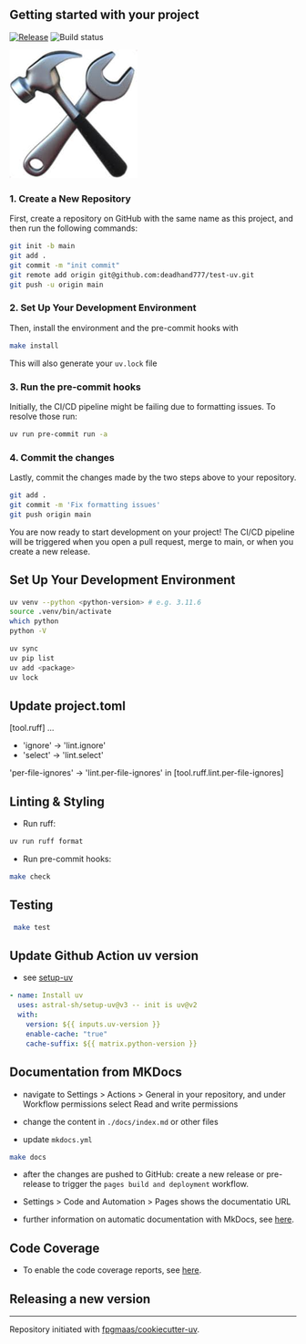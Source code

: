 ## Getting started with your project

[![Release](https://img.shields.io/github/v/release/deadhand777/test-uv)](https://img.shields.io/github/v/release/deadhand777/test-uv)
![Build status](https://img.shields.io/github/actions/workflow/status/deadhand777/test-uv/main.yml?branch=main)

![](./man/setup.jpeg)

### 1. Create a New Repository

First, create a repository on GitHub with the same name as this project, and then run the following commands:

```bash
git init -b main
git add .
git commit -m "init commit"
git remote add origin git@github.com:deadhand777/test-uv.git
git push -u origin main
```

### 2. Set Up Your Development Environment

Then, install the environment and the pre-commit hooks with

```bash
make install
```

This will also generate your `uv.lock` file

### 3. Run the pre-commit hooks

Initially, the CI/CD pipeline might be failing due to formatting issues. To resolve those run:

```bash
uv run pre-commit run -a
```

### 4. Commit the changes

Lastly, commit the changes made by the two steps above to your repository.

```bash
git add .
git commit -m 'Fix formatting issues'
git push origin main
```

You are now ready to start development on your project!
The CI/CD pipeline will be triggered when you open a pull request, merge to main, or when you create a new release.

## Set Up Your Development Environment

```bash
uv venv --python <python-version> # e.g. 3.11.6
source .venv/bin/activate
which python
python -V
```

```bash
uv sync
uv pip list
uv add <package>
uv lock
```

## Update project.toml

[tool.ruff]
...

- 'ignore' -> 'lint.ignore'
- 'select' -> 'lint.select'

'per-file-ignores' -> 'lint.per-file-ignores' in [tool.ruff.lint.per-file-ignores]

## Linting & Styling

- Run ruff:

```bash
uv run ruff format
```

- Run pre-commit hooks:

```bash
make check
```

## Testing

```bash
 make test
```

## Update Github Action uv version

- see [setup-uv](https://github.com/astral-sh/setup-uv)

```yaml
- name: Install uv
  uses: astral-sh/setup-uv@v3 -- init is uv@v2
  with:
    version: ${{ inputs.uv-version }}
    enable-cache: "true"
    cache-suffix: ${{ matrix.python-version }}
```

## Documentation from MKDocs

- navigate to Settings > Actions > General in your repository, and under Workflow permissions select Read and write permissions

- change the content in `./docs/index.md` or other files

- update `mkdocs.yml`

```bash
make docs
```

- after the changes are pushed to GitHub: create a new release or pre-release to trigger the `pages build and deployment` workflow.

- Settings > Code and Automation > Pages shows the documentatio URL

- further information on automatic documentation with MkDocs, see [here](https://fpgmaas.github.io/cookiecutter-uv/features/mkdocs/#enabling-the-documentation-on-github).

## Code Coverage

- To enable the code coverage reports, see [here](https://fpgmaas.github.io/cookiecutter-uv/features/codecov/).

## Releasing a new version

---

Repository initiated with [fpgmaas/cookiecutter-uv](https://github.com/fpgmaas/cookiecutter-uv).

